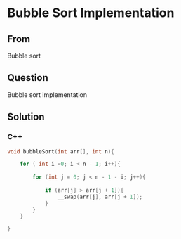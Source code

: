 # Bubble Sort Implementation



## From

Bubble sort



## Question

Bubble sort implementation



## Solution  



### C++

```c++
void bubbleSort(int arr[], int n){

    for ( int i =0; i < n - 1; i++){
      
        for (int j = 0; j < n - 1 - i; j++){
          
            if (arr[j] > arr[j + 1]){
                __swap(arr[j], arr[j + 1]);
            }
        }
    }

}
```

